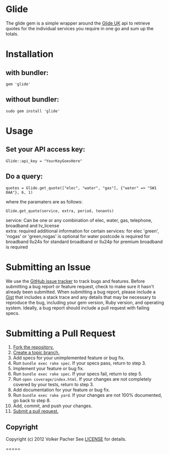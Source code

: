 # Glide

The glide gem is a simple wrapper around the [Glide UK][glide] api to retrieve quotes for the individual services you require in one go and sum up the totals.

[glide]: http://www.glide.uk.com/

# Installation

## with bundler:

    gem 'glide'

## without bundler:

    sudo gem install 'glide'

# Usage

## Set your API access key:

    Glide::api_key = "YourKeyGoesHere"

## Do a query:

	quotes = Glide.get_quote(["elec", "water", "gas"], {"water" => "SW1 0AA"}, 6, 1)

where the paramaters are as follows:

	Glide.get_quote(service, extra, period, tenants)

service: Can be one or any combination of elec, water, gas, telephone, broadband and tv_license    
extra: required additional information for certain services:
	for elec 'green', 'nogas' or 'green,nogas' is optional
	for water postcode is required
	for broadband llu24s for standard broadband or llu24p for premium broadband is required

# Submitting an Issue
We use the [GitHub issue tracker][issues] to track bugs and features. Before
submitting a bug report or feature request, check to make sure it hasn't
already been submitted. When submitting a bug report, please include a [Gist][]
that includes a stack trace and any details that may be necessary to reproduce
the bug, including your gem version, Ruby version, and operating system.
Ideally, a bug report should include a pull request with failing specs.

[issues]: https://github.com/vpacher/glide/issues
[gist]: https://gist.github.com/

# Submitting a Pull Request
1. [Fork the repository.][fork]
2. [Create a topic branch.][branch]
3. Add specs for your unimplemented feature or bug fix.
4. Run `bundle exec rake spec`. If your specs pass, return to step 3.
5. Implement your feature or bug fix.
6. Run `bundle exec rake spec`. If your specs fail, return to step 5.
7. Run `open coverage/index.html`. If your changes are not completely covered
   by your tests, return to step 3.
8. Add documentation for your feature or bug fix.
9. Run `bundle exec rake yard`. If your changes are not 100% documented, go
   back to step 8.
10. Add, commit, and push your changes.
11. [Submit a pull request.][pr]

[fork]: http://help.github.com/fork-a-repo/
[branch]: http://learn.github.com/p/branching.html
[pr]: http://help.github.com/send-pull-requests/

## Copyright
Copyright (c) 2012 Volker Pacher
See [LICENSE][] for details.

[license]: https://github.com/vpacher/glide/blob/master/LICENSE.md

=====